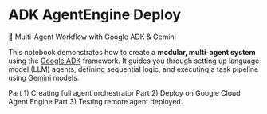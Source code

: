 # ADK AgentEngine Deploy
🤖 Multi-Agent Workflow with Google ADK &amp; Gemini

This notebook demonstrates how to create a **modular, multi-agent system** using the [Google ADK](https://pypi.org/project/google-adk) framework.
It guides you through setting up language model (LLM) agents, defining sequential logic, and executing a task pipeline using Gemini models.

Part 1) Creating full agent orchestrator
Part 2) Deploy on Google Cloud Agent Engine
Part 3) Testing remote agent deployed.

